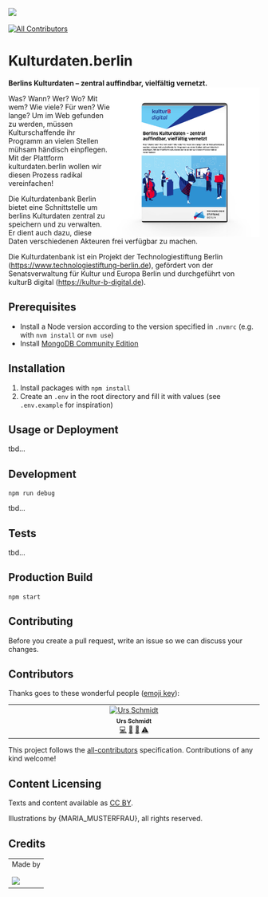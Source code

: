 ![](https://img.shields.io/badge/Built%20with%20%E2%9D%A4%EF%B8%8F-at%20Technologiestiftung%20Berlin-blue)

<!-- ALL-CONTRIBUTORS-BADGE:START - Do not remove or modify this section -->
[![All Contributors](https://img.shields.io/badge/all_contributors-1-orange.svg?style=flat-square)](#contributors-)
<!-- ALL-CONTRIBUTORS-BADGE:END -->

# Kulturdaten.berlin

**Berlins Kulturdaten – zentral auffindbar, vielfältig vernetzt.**
<img src="./media/verpackung.png" align="right" width="300">

Was? Wann? Wer? Wo? Mit wem? Wie viele? Für wen? Wie lange? Um im Web gefunden zu werden, müssen Kulturschaffende ihr Programm an vielen Stellen mühsam händisch einpflegen. Mit der Plattform kulturdaten.berlin wollen wir diesen Prozess radikal vereinfachen!

Die Kulturdatenbank Berlin bietet eine Schnittstelle um berlins Kulturdaten zentral zu speichern und zu verwalten. Er dient auch dazu, diese Daten verschiedenen Akteuren frei verfügbar zu machen.

Die Kulturdatenbank ist ein Projekt der Technologiestiftung Berlin (<https://www.technologiestiftung-berlin.de>), gefördert von der Senatsverwaltung für Kultur und Europa Berlin und durchgeführt von kulturB digital (<https://kultur-b-digital.de>).

## Prerequisites

- Install a Node version according to the version specified in `.nvmrc` (e.g. with `nvm install` or `nvm use`)
- Install [MongoDB Community Edition](https://www.mongodb.com/docs/manual/administration/install-community/)

## Installation

1. Install packages with `npm install`
2. Create an `.env` in the root directory and fill it with values (see `.env.example` for inspiration)

## Usage or Deployment

tbd...

## Development

```shell
npm run debug
```

tbd...

## Tests

tbd...

## Production Build

```shell
npm start
```

## Contributing

Before you create a pull request, write an issue so we can discuss your changes.

## Contributors

Thanks goes to these wonderful people ([emoji key](https://allcontributors.org/docs/en/emoji-key)):

<!-- ALL-CONTRIBUTORS-LIST:START - Do not remove or modify this section -->
<!-- prettier-ignore-start -->
<!-- markdownlint-disable -->
<table>
  <tbody>
    <tr>
      <td align="center" valign="top" width="14.28%"><a href="https://github.com/ZenVega"><img src="https://avatars.githubusercontent.com/u/50147356?v=4?s=64" width="64px;" alt="Urs Schmidt"/><br /><sub><b>Urs Schmidt</b></sub></a><br /><a href="https://github.com/technologiestiftung/kulturdaten.berlin/commits?author=ZenVega" title="Code">💻</a> <a href="#ideas-ZenVega" title="Ideas, Planning, & Feedback">🤔</a> <a href="https://github.com/technologiestiftung/kulturdaten.berlin/pulls?q=is%3Apr+reviewed-by%3AZenVega" title="Reviewed Pull Requests">👀</a> <a href="https://github.com/technologiestiftung/kulturdaten.berlin/commits?author=ZenVega" title="Tests">⚠️</a></td>
    </tr>
  </tbody>
</table>

<!-- markdownlint-restore -->
<!-- prettier-ignore-end -->

<!-- ALL-CONTRIBUTORS-LIST:END -->

This project follows the [all-contributors](https://github.com/all-contributors/all-contributors) specification. Contributions of any kind welcome!

## Content Licensing

Texts and content available as [CC BY](https://creativecommons.org/licenses/by/3.0/de/).

Illustrations by {MARIA_MUSTERFRAU}, all rights reserved.

## Credits

<table>
  <tr>
    <td>
      Made by <a href="https://www.technologiestiftung-berlin.de/">
        <br />
        <br />
        <img width="150" src="https://citylab-berlin.org/wp-content/uploads/2021/05/tsb.svg" />
      </a>
    </td>
  </tr>
</table>
